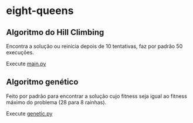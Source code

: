 # eight-queens
## Algoritmo do Hill Climbing
Encontra a solução ou reinicia depois de 10 tentativas, faz por padrão 50 execuções.

Execute [main.py](main.py)
## Algoritmo genético
Feito por padrão para encontrar a solução cujo fitness seja igual ao fitness máximo do problema (28 para 8 rainhas).

Execute [genetic.py](app/algoritmo_genetico/genetic.py)